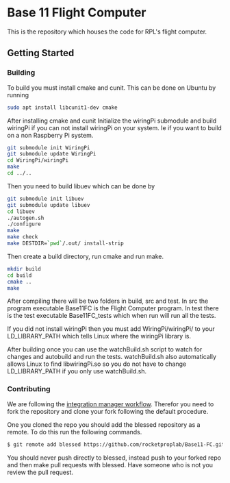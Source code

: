 # Base 11 Flight Computer

This is the repository which houses the code for RPL's flight computer.

## Getting Started

### Building

To build you must install cmake and cunit. This can be done on Ubuntu by running
```bash
sudo apt install libcunit1-dev cmake
```

After installing cmake and cunit Initialize the wiringPi submodule and build
wiringPi if you can not install wiringPi on your system. Ie if you want to build
on a non Raspberry Pi system.

```bash
git submodule init WiringPi
git submodule update WiringPi
cd WiringPi/wiringPi
make
cd ../..
```

Then you need to build libuev which can be done by
```bash
git submodule init libuev
git submodule update libuev
cd libuev
./autogen.sh
./configure
make
make check
make DESTDIR=`pwd`/.out/ install-strip
```

Then create a build directory, run cmake and run make.

```bash
mkdir build
cd build
cmake ..
make
```

After compiling there will be two folders in build, src and test. In src the
program executable Base11FC is the Flight Computer program. In test there is
the test executable Base11FC_tests which when run will run all the tests.

If you did not install wiringPi then you must add WiringPi/wiringPi/ to your
LD_LIBRARY_PATH which tells Linux where the wiringPi library is.

After building once you can use the watchBuild.sh script to watch for changes
and autobuild and run the tests. watchBuild.sh also automatically allows Linux
to find libwiringPi.so so you do not have to change LD_LIBRARY_PATH if you only
use watchBuild.sh.

### Contributing

We are following the [integration manager workflow]. Therefor you need to fork
the repository and clone your fork following the default procedure.

One you cloned the repo you should add the blessed repository as a remote. To
do this run the following commands.

```bash
$ git remote add blessed https://github.com/rocketproplab/Base11-FC.git
```

You should never push directly to blessed, instead push to your forked repo
and then make pull requests with blessed. Have someone who is not you review
the pull request.



[integration manager workflow]: https://git-scm.com/book/en/v2/Distributed-Git-Distributed-Workflows
